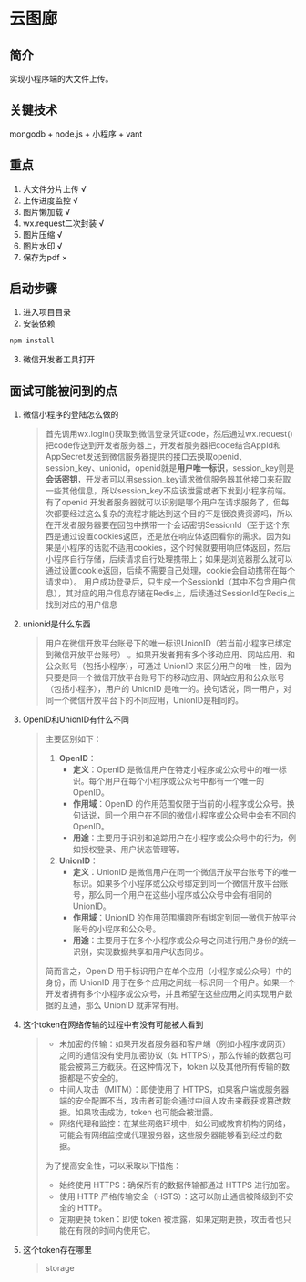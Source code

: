 # 云图廊

## 简介

实现小程序端的大文件上传。

## 关键技术

mongodb + node.js + 小程序 + vant

## 重点

1. 大文件分片上传 √
2. 上传进度监控 √
3. 图片懒加载 √
4. wx.request二次封装 √
5. 图片压缩 √
6. 图片水印 √
7. 保存为pdf ×

## 启动步骤

1. 进入项目目录
2. 安装依赖

```bash
npm install
```

3. 微信开发者工具打开

## 面试可能被问到的点

1. 微信小程序的登陆怎么做的

	> 首先调用wx.login()获取到微信登录凭证code，然后通过wx.request()把code传送到开发者服务器上，开发者服务器把code结合AppId和AppSecret发送到微信服务器提供的接口去换取openid、session_key、unionid，openid就是**用户唯一标识**，session_key则是**会话密钥**，开发者可以用session_key请求微信服务器其他接口来获取一些其他信息，所以session_key不应该泄露或者下发到小程序前端。
	有了openid 开发者服务器就可以识别是哪个用户在请求服务了，但每次都要经过这么复杂的流程才能达到这个目的不是很浪费资源吗，所以在开发者服务器要在回包中携带一个会话密钥SessionId（至于这个东西是通过设置cookies返回，还是放在响应体返回看你的需求。因为如果是小程序的话就不适用cookies，这个时候就要用响应体返回，然后小程序自行存储，后续请求自行处理携带上；如果是浏览器那么就可以通过设置cookie返回，后续不需要自己处理，cookie会自动携带在每个请求中）。
	用户成功登录后，只生成一个SessionId（其中不包含用户信息），其对应的用户信息存储在Redis上，后续通过SessionId在Redis上找到对应的用户信息

2. unionid是什么东西
	
	> 用户在微信开放平台账号下的唯一标识UnionID（若当前小程序已绑定到微信开放平台账号） 。如果开发者拥有多个移动应用、网站应用、和公众账号（包括小程序），可通过 UnionID 来区分用户的唯一性，因为只要是同一个微信开放平台账号下的移动应用、网站应用和公众账号（包括小程序），用户的 UnionID 是唯一的。换句话说，同一用户，对同一个微信开放平台下的不同应用，UnionID是相同的。
	
3. OpenID和UnionID有什么不同

    > 主要区别如下：
    >
    > 1. **OpenID**：
    >    - **定义**：OpenID 是微信用户在特定小程序或公众号中的唯一标识。每个用户在每个小程序或公众号中都有一个唯一的 OpenID。
    >    - **作用域**：OpenID 的作用范围仅限于当前的小程序或公众号。换句话说，同一个用户在不同的微信小程序或公众号中会有不同的 OpenID。
    >    - **用途**：主要用于识别和追踪用户在小程序或公众号中的行为，例如授权登录、用户状态管理等。
    > 2. **UnionID**：
    >    - **定义**：UnionID 是微信用户在同一个微信开放平台账号下的唯一标识。如果多个小程序或公众号绑定到同一个微信开放平台账号，那么同一个用户在这些小程序或公众号中会有相同的 UnionID。
    >    - **作用域**：UnionID 的作用范围横跨所有绑定到同一微信开放平台账号的小程序和公众号。
    >    - **用途**：主要用于在多个小程序或公众号之间进行用户身份的统一识别，实现数据共享和用户状态同步。
    >
    > 简而言之，OpenID 用于标识用户在单个应用（小程序或公众号）中的身份，而 UnionID 用于在多个应用之间统一标识同一个用户。如果一个开发者拥有多个小程序或公众号，并且希望在这些应用之间实现用户数据的互通，那么 UnionID 就非常有用。

4. 这个token在网络传输的过程中有没有可能被人看到

      > - 未加密的传输：如果开发者服务器和客户端（例如小程序或网页）之间的通信没有使用加密协议（如 HTTPS），那么传输的数据包可能会被第三方截获。在这种情况下，token 以及其他所有传输的数据都是不安全的。
      > - 中间人攻击（MITM）：即使使用了 HTTPS，如果客户端或服务器端的安全配置不当，攻击者可能会通过中间人攻击来截获或篡改数据。如果攻击成功，token 也可能会被泄露。
      > - 网络代理和监控：在某些网络环境中，如公司或教育机构的网络，可能会有网络监控或代理服务器，这些服务器能够看到经过的数据。
      >
      > 为了提高安全性，可以采取以下措施：
      > - 始终使用 HTTPS：确保所有的数据传输都通过 HTTPS 进行加密。
      > - 使用 HTTP 严格传输安全（HSTS）：这可以防止通信被降级到不安全的 HTTP。
      > - 定期更换 token：即使 token 被泄露，如果定期更换，攻击者也只能在有限的时间内使用它。

5. 这个token存在哪里
	
	> storage